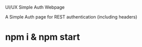 
UI/UX Simple Auth Webpage

A Simple Auth page for REST authentication (including headers)

# npm i & npm start
